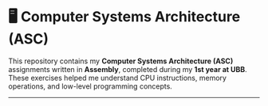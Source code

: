 # 🖥️ Computer Systems Architecture (ASC)

This repository contains my **Computer Systems Architecture (ASC)** assignments written in **Assembly**, completed during my **1st year at UBB**.  
These exercises helped me understand CPU instructions, memory operations, and low-level programming concepts.

---
